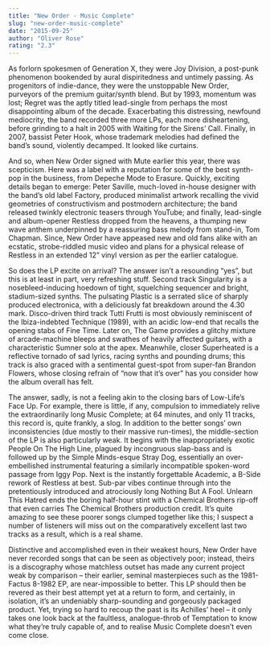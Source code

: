 ```yaml
---
title: "New Order - Music Complete"
slug: "new-order-music-complete"
date: "2015-09-25"
author: "Oliver Rose"
rating: "2.3"
---
```


As forlorn spokesmen of Generation X, they were Joy Division, a post-punk phenomenon bookended by aural dispiritedness and untimely passing. As progenitors of indie-dance, they were the unstoppable New Order, purveyors of the premium guitar/synth blend. But by 1993, momentum was lost; Regret was the aptly titled lead-single from perhaps the most disappointing album of the decade. Exacerbating this distressing, newfound mediocrity, the band recorded three more LPs, each more disheartening, before grinding to a halt in 2005 with Waiting for the Sirens’ Call. Finally, in 2007, bassist Peter Hook, whose trademark melodies had defined the band’s sound, violently decamped. It looked like curtains.

And so, when New Order signed with Mute earlier this year, there was scepticism. Here was a label with a reputation for some of the best synth-pop in the business, from Depeche Mode to Erasure. Quickly, exciting details began to emerge: Peter Saville, much-loved in-house designer with the band’s old label Factory, produced minimalist artwork recalling the vivid geometries of constructivism and postmodern architecture; the band released twinkly electronic teasers through YouTube; and finally, lead-single and album-opener Restless dropped from the heavens, a thumping new wave anthem underpinned by a reassuring bass melody from stand-in, Tom Chapman. Since, New Order have appeased new and old fans alike with an ecstatic, strobe-riddled music video and plans for a physical release of Restless in an extended 12” vinyl version as per the earlier catalogue.

So does the LP excite on arrival? The answer isn’t a resounding “yes”, but this is at least in part, very refreshing stuff. Second track Singularity is a nosebleed-inducing hoedown of tight, squelching sequencer and bright, stadium-sized synths. The pulsating Plastic is a serrated slice of sharply produced electronica, with a deliciously fat breakdown around the 4.30 mark. Disco-driven third track Tutti Frutti is most obviously reminiscent of the Ibiza-indebted Technique (1989), with an acidic low-end that recalls the opening stabs of Fine Time. Later on, The Game provides a glitchy mixture of arcade-machine bleeps and swathes of heavily affected guitars, with a characteristic Sumner solo at the apex. Meanwhile, closer Superheated is a reflective tornado of sad lyrics, racing synths and pounding drums; this track is also graced with a sentimental guest-spot from super-fan Brandon Flowers, whose closing refrain of “now that it’s over” has you consider how the album overall has felt.

The answer, sadly, is not a feeling akin to the closing bars of Low-Life’s Face Up. For example, there is little, if any, compulsion to immediately relive the extraordinarily long Music Complete; at 64 minutes, and only 11 tracks, this record is, quite frankly, a slog. In addition to the better songs’ own inconsistencies (due mostly to their massive run-times), the middle-section of the LP is also particularly weak. It begins with the inappropriately exotic People On The High Line, plagued by incongruous slap-bass and is followed up by the Simple Minds-esque Stray Dog, essentially an over-embellished instrumental featuring a similarly incompatible spoken-word passage from Iggy Pop. Next is the instantly forgettable Academic, a B-Side rework of Restless at best. Sub-par vibes continue through into the pretentiously introduced and atrociously long Nothing But A Fool. Unlearn This Hatred ends the boring half-hour stint with a Chemical Brothers rip-off that even carries The Chemical Brothers production credit. It’s quite amazing to see these poorer songs clumped together like this; I suspect a number of listeners will miss out on the comparatively excellent last two tracks as a result, which is a real shame.

Distinctive and accomplished even in their weakest hours, New Order have never recorded songs that can be seen as objectively poor; instead, theirs is a discography whose matchless outset has made any current project weak by comparison – their earlier, seminal masterpieces such as the 1981-Factus 8-1982 EP, are near-impossible to better. This LP should then be revered as their best attempt yet at a return to form, and certainly, in isolation, it’s an undeniably sharp-sounding and gorgeously packaged product. Yet, trying so hard to recoup the past is its Achilles’ heel – it only takes one look back at the faultless, analogue-throb of Temptation to know what they’re truly capable of, and to realise Music Complete doesn’t even come close.
